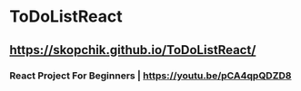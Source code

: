 # ToDoListReact 
## https://skopchik.github.io/ToDoListReact/
### React Project For Beginners | https://youtu.be/pCA4qpQDZD8
